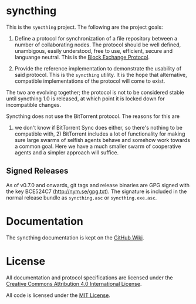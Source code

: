 syncthing
=========

This is the `syncthing` project. The following are the project goals:

 1. Define a protocol for synchronization of a file repository between a
    number of collaborating nodes. The protocol should be well defined,
    unambigous, easily understood, free to use, efficient, secure and
    languange neutral. This is the [Block Exchange
    Protocol](https://github.com/calmh/syncthing/blob/master/protocol/PROTOCOL.md).

 2. Provide the reference implementation to demonstrate the usability of
    said protocol. This is the `syncthing` utility. It is the hope that
    alternative, compatible implementations of the protocol will come to
    exist.

The two are evolving together; the protocol is not to be considered
stable until syncthing 1.0 is released, at which point it is locked down
for incompatible changes.

Syncthing does not use the BitTorrent protocol. The reasons for this are
1) we don't know if BitTorrent Sync does either, so there's nothing to
be compatible with, 2) BitTorrent includes a lot of functionality for
making sure large swarms of selfish agents behave and somehow work
towards a common goal. Here we have a much smaller swarm of cooperative
agents and a simpler approach will suffice.

Signed Releases
---------------

As of v0.7.0 and onwards, git tags and release binaries are GPG signed with
the key BCE524C7 (http://nym.se/gpg.txt). The signature is included in the
normal release bundle as `syncthing.asc` or `syncthing.exe.asc`.

Documentation
=============

The syncthing documentation is kept on the
[GitHub Wiki](https://github.com/calmh/syncthing/wiki).

License
=======

All documentation and protocol specifications are licensed
under the [Creative Commons Attribution 4.0 International
License](http://creativecommons.org/licenses/by/4.0/).

All code is licensed under the [MIT
License](https://github.com/calmh/syncthing/blob/master/LICENSE).
